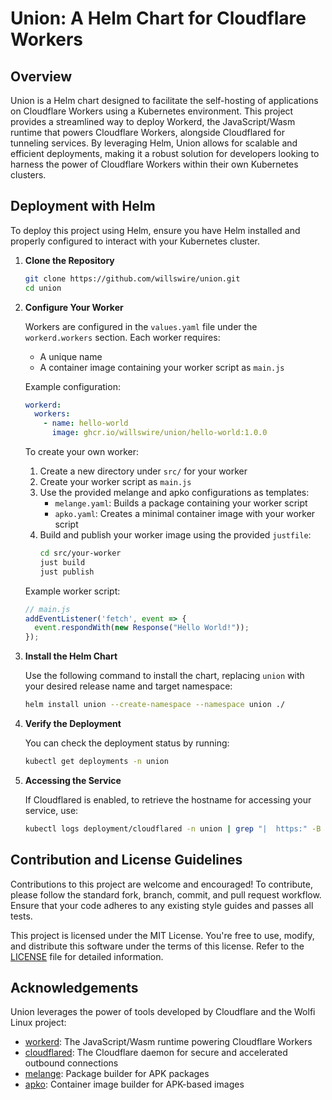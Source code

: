 # Union: A Helm Chart for Cloudflare Workers

## Overview

Union is a Helm chart designed to facilitate the self-hosting of applications on Cloudflare Workers using a Kubernetes environment. This project provides a streamlined way to deploy Workerd, the JavaScript/Wasm runtime that powers Cloudflare Workers, alongside Cloudflared for tunneling services. By leveraging Helm, Union allows for scalable and efficient deployments, making it a robust solution for developers looking to harness the power of Cloudflare Workers within their own Kubernetes clusters.

## Deployment with Helm

To deploy this project using Helm, ensure you have Helm installed and properly configured to interact with your Kubernetes cluster.

1. **Clone the Repository**

   ```bash
   git clone https://github.com/willswire/union.git
   cd union
   ```

2. **Configure Your Worker**

   Workers are configured in the `values.yaml` file under the `workerd.workers` section. Each worker requires:
   - A unique name
   - A container image containing your worker script as `main.js`

   Example configuration:
   ```yaml
   workerd:
     workers:
       - name: hello-world
         image: ghcr.io/willswire/union/hello-world:1.0.0
   ```

   To create your own worker:

   1. Create a new directory under `src/` for your worker
   2. Create your worker script as `main.js`
   3. Use the provided melange and apko configurations as templates:
      - `melange.yaml`: Builds a package containing your worker script
      - `apko.yaml`: Creates a minimal container image with your worker script
   4. Build and publish your worker image using the provided `justfile`:
      ```bash
      cd src/your-worker
      just build
      just publish
      ```

   Example worker script:
   ```javascript
   // main.js
   addEventListener('fetch', event => {
     event.respondWith(new Response("Hello World!"));
   });
   ```

3. **Install the Helm Chart**

   Use the following command to install the chart, replacing `union` with your desired release name and target namespace:

   ```bash
   helm install union --create-namespace --namespace union ./
   ```

4. **Verify the Deployment**

   You can check the deployment status by running:

   ```bash
   kubectl get deployments -n union
   ```

5. **Accessing the Service**

   If Cloudflared is enabled, to retrieve the hostname for accessing your service, use:

   ```bash
   kubectl logs deployment/cloudflared -n union | grep "|  https:" -B 2 -A 1
   ```

## Contribution and License Guidelines

Contributions to this project are welcome and encouraged! To contribute, please follow the standard fork, branch, commit, and pull request workflow. Ensure that your code adheres to any existing style guides and passes all tests.

This project is licensed under the MIT License. You're free to use, modify, and distribute this software under the terms of this license. Refer to the [LICENSE](LICENSE) file for detailed information.

## Acknowledgements

Union leverages the power of tools developed by Cloudflare and the Wolfi Linux project:

- [workerd](https://github.com/cloudflare/workerd): The JavaScript/Wasm runtime powering Cloudflare Workers
- [cloudflared](https://github.com/cloudflare/cloudflared): The Cloudflare daemon for secure and accelerated outbound connections
- [melange](https://github.com/chainguard-dev/melange): Package builder for APK packages
- [apko](https://github.com/chainguard-dev/apko): Container image builder for APK-based images
